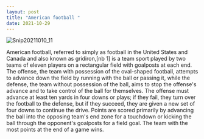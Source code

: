 ```yaml
--- 
layout: post 
title: "American football " 
date: 2021-10-29 
--- 
```


![Snip20211010_11](https://user-images.githubusercontent.com/92096822/136696362-889dc8cd-3699-405d-96bb-b68f1874fa95.png)

American football, referred to simply as football in the United States and Canada and also known as gridiron,[nb 1] is a team sport played by two teams of eleven players on a rectangular field with goalposts at each end. The offense, the team with possession of the oval-shaped football, attempts to advance down the field by running with the ball or passing it, while the defense, the team without possession of the ball, aims to stop the offense's advance and to take control of the ball for themselves. The offense must advance at least ten yards in four downs or plays; if they fail, they turn over the football to the defense, but if they succeed, they are given a new set of four downs to continue the drive. Points are scored primarily by advancing the ball into the opposing team's end zone for a touchdown or kicking the ball through the opponent's goalposts for a field goal. The team with the most points at the end of a game wins. 
